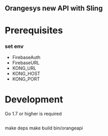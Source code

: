 ## Orangesys new API with Sling

# Prerequisites
### set env
- FirebaseAuth
- FirebaseURL
- KONG_URL
- KONG_HOST
- KONG_PORT


# Development
Go 1.7 or higher is required
>```
make deps
make build
bin/orangeapi
>```

